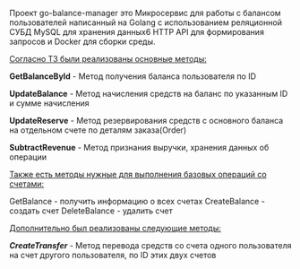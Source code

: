 Проект go-balance-manager это Микросервис для работы с балансом пользователей
написанный на Golang с использованием реляционной СУБД MySQL для хранения данных6 HTTP API для формирования запросов и Docker для сборки среды.

<ins>Согласно ТЗ были реализованы основные методы:<ins>

**GetBalanceById** - Метод получения баланса пользователя по ID

**UpdateBalance** - Метод начисления средств на баланс по указанным ID и сумме начисления

**UpdateReserve** - Метод резервирования средств с основного баланса на отдельном счете по деталям заказа(Order)

**SubtractRevenue** - Метод признания выручки, хранения данных об операции

<ins>Также есть методы нужные для выполнения базовых операций со счетами:<ins>

GetBalance - получить информацию о всех счетах
CreateBalance - создать счет
DeleteBalance - удалить счет

<ins>Дополнительно был реализованы следующие методы:<ins>

***CreateTransfer*** - Метод перевода средств со счета одного пользователя на счет другого пользователя, по ID этих двух счетов
